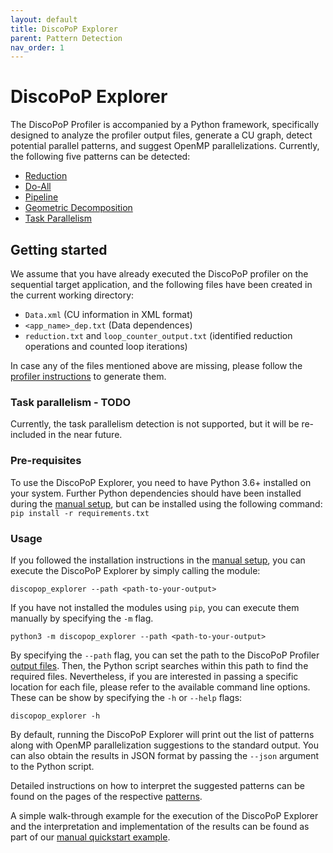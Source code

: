 ```yaml
---
layout: default
title: DiscoPoP Explorer
parent: Pattern Detection
nav_order: 1
---
```


# DiscoPoP Explorer
The DiscoPoP Profiler is accompanied by a Python framework, specifically designed to analyze the profiler output files, generate a CU graph, detect potential parallel patterns, and suggest OpenMP parallelizations.
Currently, the following five patterns can be detected:
* [Reduction](Patterns/Reduction.md)
* [Do-All](Patterns/Do-All.md)
* [Pipeline](Patterns/Pipeline.md)
* [Geometric Decomposition](Patterns/Geometric_Decomposition.md)
* [Task Parallelism](Patterns/Tasks.md)

## Getting started
We assume that you have already executed the DiscoPoP profiler on the sequential target application, and the following files have been created in the current working directory:
* `Data.xml` (CU information in XML format)
* `<app_name>_dep.txt` (Data dependences)
* `reduction.txt` and `loop_counter_output.txt` (identified reduction operations and counted loop iterations)

In case any of the files mentioned above are missing, please follow the [profiler instructions](../Profiling/Profiling.md) to generate them.

### Task parallelism - TODO
Currently, the task parallelism detection is not supported, but it will be re-included in the near future.

<!--In addition to the already mentioned files, a file named `<app_name>_CUInstResult.txt` is required for the task parallelism detection.
In order to generate it, the following sequence of commands can be used:
```
python3 -m discopop_explorer --path=<path> --cu-xml=<cuxml> --dep-file=<depfile> --loop-counter=<loopcount> --reduction=<reduction> --generate-data-cu-inst=<outputdir>
clang++ -S -emit-llvm -c -std=c++11 -g <DISCOPOP_PATH>/CUInstantiation/RT/CUInstantiation_iFunctions.cpp -o iFunctions_CUInst.ll
clang++ -g -O0 -emit-llvm -fno-discard-value-names -c <C_File> -o tmp_target_app.ll
<CLANG_BIN_DIR>/opt -S -load=<PATH_TO_DISCOPOP_BUILD_DIR>/libi/LLVMCUInstantiation.so -CUInstantiation -input=Data_CUInst.txt tmp_target_app.ll -fm-path=FileMapping.txt -o tmp_target_app_instrumented.ll
clang++ tmp_target_app_instrumented.ll iFunctions_CUInst.ll -o <app_name>_cui -L$PATH_TO_DISCOPOP_BUILD_DIR/rtlib -lDiscoPoP_RT -lpthread -o <app_name>_cui
rm tmp_target_app.ll tmp_target_app_instrumented.ll iFunctions_CUInst.ll
./<app_name>_cui
```
-->


### Pre-requisites
To use the DiscoPoP Explorer, you need to have Python 3.6+ installed on your system. Further Python dependencies should have been installed during the [manual setup](../Manual_Quickstart/Manual_Setup.md), but can be installed using the following command:
`pip install -r requirements.txt`

### Usage
If you followed the installation instructions in the [manual setup](../Manual_Quickstart/Manual_Setup.md), you can execute the DiscoPoP Explorer by simply calling the module:

`discopop_explorer --path <path-to-your-output>`

If you have not installed the modules using `pip`, you can execute them manually by specifying the `-m` flag.

`python3 -m discopop_explorer --path <path-to-your-output>`

By specifying the `--path` flag, you can set the path to the DiscoPoP Profiler [output files](../Profiling/Data_Details.md). Then, the Python script searches within this path to find the required files. Nevertheless, if you are interested in passing a specific location for each file, please refer to the available command line options. These can be show by specifying the `-h` or `--help` flags:

`discopop_explorer -h`

By default, running the DiscoPoP Explorer will print out the list of patterns along with OpenMP parallelization suggestions to the standard output. You can also obtain the results in JSON format by passing the `--json` argument to the Python script.

Detailed instructions on how to interpret the suggested patterns can be found on the pages of the respective [patterns](Patterns/Patterns.md).

A simple walk-through example for the execution of the DiscoPoP Explorer and the interpretation and implementation of the results can be found as part of our [manual quickstart example](../Manual_Quickstart/Manual_Example.md).

